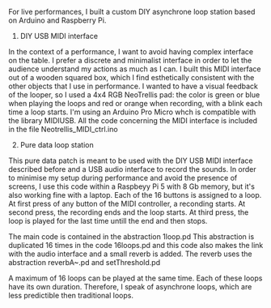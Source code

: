 For live performances, I built a custom DIY asynchrone loop station based on Arduino and Raspberry Pi.

1. DIY USB MIDI interface

In the context of a performance, I want to avoid having complex interface on the table. I prefer a discrete and minimalist interface in order to let the audience understand my actions as much as I can.
I built this MIDI interface out of a wooden squared box, which I find esthetically consistent with the other objects that I use in performance.
I wanted to have a visual feedback of the looper, so I used a 4x4 RGB NeoTrellis pad: the color is green or blue when playing the loops and red or orange when recording, with a blink each time a loop starts. I'm using an Arduino Pro Micro whch is compatible with the library MIDIUSB.
All the code concerning the MIDI interface is included in the file Neotrellis_MIDI_ctrl.ino

2. Pure data loop station

This pure data patch is meant to be used with the DIY USB MIDI interface described before and a USB audio interface to record the sounds.
In order to minimise my setup during performance and avoid the presence of screens, I use this code within a Raspbeyy Pi 5 with 8 Gb memory, but it's also working fine with a laptop.
Each of the 16 buttons is assigned to a loop.
At first press of any button of the MIDI controller, a reconding starts.
At second press, the recording ends and the loop starts.
At third press, the loop is played for the last time untill the end and then stops.

The main code is contained in the abstraction 1loop.pd
This abstraction is duplicated 16 times in the code 16loops.pd and this code also makes the link with the audio interface and a small reverb is added.
The reverb uses the abstraction reverbA~.pd and setThreshold.pd

A maximum of 16 loops can be played at the same time. Each of these loops have its own duration. Therefore, I speak of asynchrone loops, which are less predictible then traditional loops.
